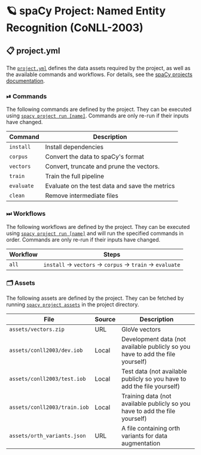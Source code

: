 <!-- SPACY PROJECT: AUTO-GENERATED DOCS START (do not remove) -->

# 🪐 spaCy Project: Named Entity Recognition (CoNLL-2003)

## 📋 project.yml

The [`project.yml`](project.yml) defines the data assets required by the
project, as well as the available commands and workflows. For details, see the
[spaCy projects documentation](https://spacy.io/usage/projects).

### ⏯ Commands

The following commands are defined by the project. They
can be executed using [`spacy project run [name]`](https://spacy.io/api/cli#project-run).
Commands are only re-run if their inputs have changed.

| Command | Description |
| --- | --- |
| `install` | Install dependencies |
| `corpus` | Convert the data to spaCy's format |
| `vectors` | Convert, truncate and prune the vectors. |
| `train` | Train the full pipeline |
| `evaluate` | Evaluate on the test data and save the metrics |
| `clean` | Remove intermediate files |

### ⏭ Workflows

The following workflows are defined by the project. They
can be executed using [`spacy project run [name]`](https://spacy.io/api/cli#project-run)
and will run the specified commands in order. Commands are only re-run if their
inputs have changed.

| Workflow | Steps |
| --- | --- |
| `all` | `install` &rarr; `vectors` &rarr; `corpus` &rarr; `train` &rarr; `evaluate` |

### 🗂 Assets

The following assets are defined by the project. They can
be fetched by running [`spacy project assets`](https://spacy.io/api/cli#project-assets)
in the project directory.

| File | Source | Description |
| --- | --- | --- |
| `assets/vectors.zip` | URL | GloVe vectors |
| `assets/conll2003/dev.iob` | Local | Development data (not available publicly so you have to add the file yourself) |
| `assets/conll2003/test.iob` | Local | Test data (not available publicly so you have to add the file yourself) |
| `assets/conll2003/train.iob` | Local | Training data (not available publicly so you have to add the file yourself) |
| `assets/orth_variants.json` | URL | A file containing orth variants for data augmentation |

<!-- SPACY PROJECT: AUTO-GENERATED DOCS END (do not remove) -->